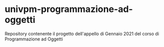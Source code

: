 # univpm-programmazione-ad-oggetti
Repository contenente il progetto dell'appello di Gennaio 2021 del corso di Programmazione ad Oggetti
